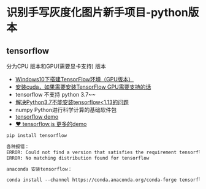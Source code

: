 # 识别手写灰度化图片新手项目-python版本

## tensorflow 
 
 分为CPU 版本和GPU(需要显卡支持) 版本


- [Windows10下搭建TensorFlow环境（GPU版本）](https://www.jianshu.com/p/6f34945020f6)
- [安装cuda，如果需要安装TensorFlow GPU需要支持的话](https://developer.nvidia.com/cuda-toolkit-archive)
- tensorflow 不支持 python 3.7~~
- [解决Python3.7不能安装tensorflow<1.13的问题](https://www.jianshu.com/p/1a3e194886b4)
- numpy Python进行科学计算的基础软件包
- [tensorflow demo](https://tensorflow.google.cn/js/demos/?hl=zh_cn)
- [❤ tensorflow.js 更多的demo](https://github.com/tensorflow/tfjs-examples/)


```txt
pip install tensorflow 

各种报错：  
ERROR: Could not find a version that satisfies the requirement tensorflow (from versions: none)
ERROR: No matching distribution found for tensorflow

anaconda 安装tensorflow：

conda install --channel https://conda.anaconda.org/conda-forge tensorflow
```
